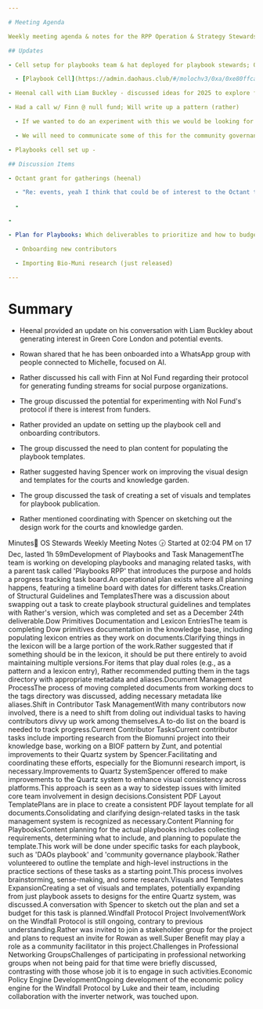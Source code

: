 ```yaml
---

# Meeting Agenda

Weekly meeting agenda & notes for the RPP Operation & Strategy Stewards team.

## Updates

- Cell setup for playbooks team & hat deployed for playbook stewards; Onboarding a few folks (rather)

  - [Playbook Cell](https://admin.daohaus.club/#/molochv3/0xa/0xe80ffca045bf338cb088b8fb635130431ec6f976)

- Heenal call with Liam Buckley - discussed ideas for 2025 to explore for London. Heenal will put ideas into a doc to work towards some experiments. Possibility of doing a presentation for a local event. Consensus is going to be in Toronto in May. 

- Had a call w/ Finn @ null fund; Will write up a pattern (rather)

  - If we wanted to do an experiment with this we would be looking for a funder wanting to put in a 7 figure investment. Before this we would want to develop a pattern around this kind of model and then think about something like Null fund as a primitive that we could develop to implement an experiment.

  - We will need to communicate some of this for the community governance playbook so this will likely fall under this design 

- Playbooks cell set up - 

## Discussion Items

- Octant grant for gatherings (heenal)

  - "Re: events, yeah I think that could be of interest to the Octant team. If you have any more information about the Gatherings series, I can share it with them. I can also talk to Patricia and Ben at OpenCivics if some of the logistics depend on them."

  -  

- 

- Plan for Playbooks: Which deliverables to prioritize and how to budget?

  - Onboarding new contributors

  - Importing Bio-Muni research (just released)

---
```


# Summary

- Heenal provided an update on his conversation with Liam Buckley about generating interest in Green Core London and potential events.

- Rowan shared that he has been onboarded into a WhatsApp group with people connected to Michelle, focused on AI.

- Rather discussed his call with Finn at Nol Fund regarding their protocol for generating funding streams for social purpose organizations.

- The group discussed the potential for experimenting with Nol Fund's protocol if there is interest from funders.

- Rather provided an update on setting up the playbook cell and onboarding contributors.

- The group discussed the need to plan content for populating the playbook templates.

- Rather suggested having Spencer work on improving the visual design and templates for the courts and knowledge garden.

- The group discussed the task of creating a set of visuals and templates for playbook publication.

- Rather mentioned coordinating with Spencer on sketching out the design work for the courts and knowledge garden.

Minutes📝 OS Stewards Weekly Meeting Notes 🕞 Started at 02:04 PM on 17 Dec, lasted 1h 59mDevelopment of Playbooks and Task ManagementThe team is working on developing playbooks and managing related tasks, with a parent task called 'Playbooks RPP' that introduces the purpose and holds a progress tracking task board.An operational plan exists where all planning happens, featuring a timeline board with dates for different tasks.Creation of Structural Guidelines and TemplatesThere was a discussion about swapping out a task to create playbook structural guidelines and templates with Rather's version, which was completed and set as a December 24th deliverable.Dow Primitives Documentation and Lexicon EntriesThe team is completing Dow primitives documentation in the knowledge base, including populating lexicon entries as they work on documents.Clarifying things in the lexicon will be a large portion of the work.Rather suggested that if something should be in the lexicon, it should be put there entirely to avoid maintaining multiple versions.For items that play dual roles (e.g., as a pattern and a lexicon entry), Rather recommended putting them in the tags directory with appropriate metadata and aliases.Document Management ProcessThe process of moving completed documents from working docs to the tags directory was discussed, adding necessary metadata like aliases.Shift in Contributor Task ManagementWith many contributors now involved, there is a need to shift from doling out individual tasks to having contributors divvy up work among themselves.A to-do list on the board is needed to track progress.Current Contributor TasksCurrent contributor tasks include importing research from the Biomunni project into their knowledge base, working on a BIOF pattern by Zunt, and potential improvements to their Quartz system by Spencer.Facilitating and coordinating these efforts, especially for the Biomunni research import, is necessary.Improvements to Quartz SystemSpencer offered to make improvements to the Quartz system to enhance visual consistency across platforms.This approach is seen as a way to sidestep issues with limited core team involvement in design decisions.Consistent PDF Layout TemplatePlans are in place to create a consistent PDF layout template for all documents.Consolidating and clarifying design-related tasks in the task management system is recognized as necessary.Content Planning for PlaybooksContent planning for the actual playbooks includes collecting requirements, determining what to include, and planning to populate the template.This work will be done under specific tasks for each playbook, such as 'DAOs playbook' and 'community governance playbook.'Rather volunteered to outline the template and high-level instructions in the practice sections of these tasks as a starting point.This process involves brainstorming, sense-making, and some research.Visuals and Templates ExpansionCreating a set of visuals and templates, potentially expanding from just playbook assets to designs for the entire Quartz system, was discussed.A conversation with Spencer to sketch out the plan and set a budget for this task is planned.Windfall Protocol Project InvolvementWork on the Windfall Protocol is still ongoing, contrary to previous understanding.Rather was invited to join a stakeholder group for the project and plans to request an invite for Rowan as well.Super Benefit may play a role as a community facilitator in this project.Challenges in Professional Networking GroupsChallenges of participating in professional networking groups when not being paid for that time were briefly discussed, contrasting with those whose job it is to engage in such activities.Economic Policy Engine DevelopmentOngoing development of the economic policy engine for the Windfall Protocol by Luke and their team, including collaboration with the inverter network, was touched upon.
